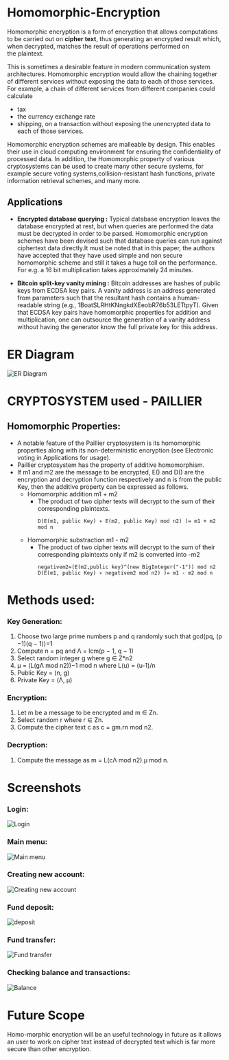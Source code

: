 # Homomorphic-Encryption

Homomorphic encryption is a form of encryption that allows computations to be carried out on **cipher text**, thus generating an encrypted result which, when decrypted, matches the result of operations performed on the plaintext.

This is sometimes a desirable feature in modern communication system architectures. Homomorphic encryption would allow the chaining together of different services without exposing the data to each of those services. For example, a chain of different services from different companies could calculate
- tax 
- the currency exchange rate 
- shipping, on a transaction without exposing the unencrypted data to each of those services.

Homomorphic encryption schemes are malleable by design. This enables their use in cloud computing environment for ensuring the confidentiality of processed data. In addition, the Homomorphic property of various cryptosystems can be used to create many other secure systems, for example secure voting systems,collision-resistant hash functions, private information retrieval schemes, and many more.

## Applications
- **Encrypted database querying :** 
  Typical database encryption leaves the database encrypted at rest, but when queries are performed the data must be decrypted in order to be parsed. Homomorphic encryption schemes have been devised such that database queries can run against ciphertext data directly.It must be noted that in this paper, the authors have accepted that they have used simple and non secure homomorphic scheme and still it takes a huge toll on the performance. For e.g. a 16 bit multiplication takes approximately 24 minutes.
  
- **Bitcoin split-key vanity mining :**
  Bitcoin addresses are hashes of public keys from ECDSA key pairs. A vanity address is an address generated from parameters such that the resultant hash contains a human-readable string (e.g., 1BoatSLRHtKNngkdXEeobR76b53LETtpyT). Given that ECDSA key pairs have homomorphic properties for addition and multiplication, one can outsource the generation of a vanity address without having the generator know the full private key for this address.

# ER Diagram

![ER Diagram](https://github.com/aashutosh-ntyl/homomorphic-encryption/blob/master/ER%20diagram.png)


# CRYPTOSYSTEM used - PAILLIER 

## Homomorphic Properties: 
- A notable feature of the Paillier cryptosystem is its homomorphic properties along with its non-deterministic encryption (see Electronic voting in Applications for usage). 
- Paillier cryptosystem has the property of additive homomorphism.
- If m1 and m2 are the message to be encrypted, E() and D() are the encryption and decryption function respectively and n is from the public Key, then the additive property can be expressed as follows. 
  - Homomorphic addition m1 + m2
    - The product of two cipher texts will decrypt to the sum of their corresponding plaintexts. 
      ```
      D(E(m1, public Key) ∗ E(m2, public Key) mod n2) )= m1 + m2 mod n
  - Homomorphic substraction m1 - m2
    - The product of two cipher texts will decrypt to the sum of their corresponding plaintexts only if m2 is converted into -m2
      ```
      negativem2=(E(m2,public key)^(new BigInteger("-1")) mod n2
      D(E(m1, public Key) ∗ negativem2 mod n2) )= m1 - m2 mod n
# Methods used:
### Key Generation: 
1. Choose two large prime numbers p and q randomly such that gcd(pq, (p −1)(q − 1))=1
2. Compute n = pq and Λ = lcm(p − 1, q − 1) 
3. Select random integer g where g ∈ Z*n2 
4. μ = (L(gΛ mod n2))−1 mod n where L(u) = (u-1)/n 
5. Public Key = (n, g) 
6. Private Key = (Λ, μ) 


### Encryption: 
1. Let m be a message to be encrypted and m ∈ Zn. 
2. Select random r where r ∈ Zn. 
3. Compute the cipher text c as c = gm.rn mod n2. 

### Decryption: 
1. Compute the message as m = L(cΛ mod n2).μ mod n. 

# Screenshots

### Login: 
![Login](https://github.com/aashutosh-ntyl/homomorphic-encryption/blob/master/login.jpg)

### Main menu: 
![Main menu](https://github.com/aashutosh-ntyl/homomorphic-encryption/blob/master/menu.jpg)

### Creating new account: 
![Creating new account](https://github.com/aashutosh-ntyl/homomorphic-encryption/blob/master/new%20account.jpg)

### Fund deposit: 
![deposit](https://github.com/aashutosh-ntyl/homomorphic-encryption/blob/master/deposit.jpg)

### Fund transfer: 
![Fund transfer](https://github.com/aashutosh-ntyl/homomorphic-encryption/blob/master/transfer.jpg)

### Checking balance and transactions: 
![Balance](https://github.com/aashutosh-ntyl/homomorphic-encryption/blob/master/balance.jpg)

# Future Scope
Homo-morphic encryption will be an useful technology in future as it allows an user to work on cipher text instead of decrypted text which is far more secure than other encryption.
